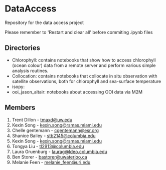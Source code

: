 # DataAccess
Repository for the data access project

Please remember to 'Restart and clear all' before commiting .ipynb files

## Directories

* Chlorophyll: contains notebooks that show how to access chlorophyll (ocean colour) data from a remote server and perform various simple analysis routines.
* Collocation: contains notebooks that collocate in situ observation with satellite observations, both for chlorophyll and sea-surface temperature
* isopy:
* ooi_jason_altair: notebooks about accessing OOI data via M2M



## Members

1. Trent Dillon - tmaxd@uw.edu
1. Kexin Song   - kexin.song@rsmas.miami.edu
1. Chelle gentemann - cgentemann@esr.org
1. Shanice Bailey - stb2145@columbia.edu
1. Kexin Song   - kexin.song@rsmas.miami.edu
1. Tongya Liu - tl2913@columbia.edu
1. Laura Gruenburg - laurag@ldeo.columbia.edu
1. Ben Storer - bastorer@uwaterloo.ca
1. Melanie Feen - melanie_feen@uri.edu
